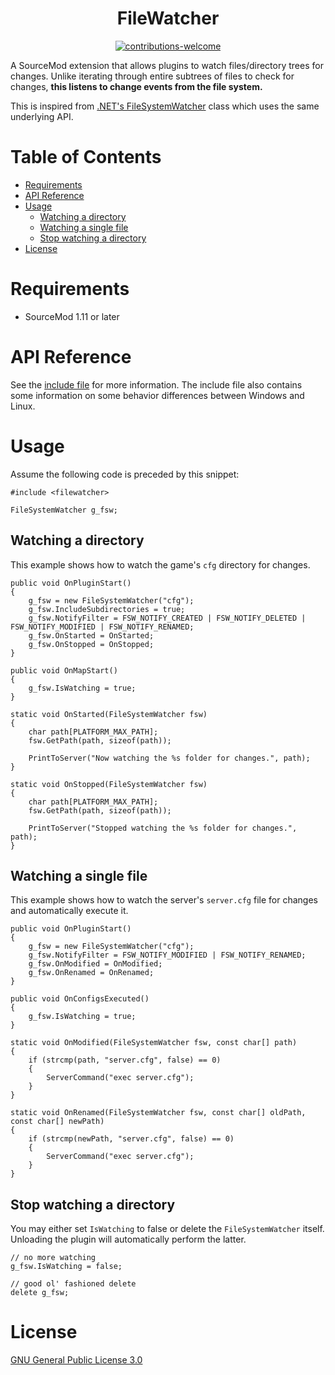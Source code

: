 <div align="center">
<h1>FileWatcher</h1>

[![contributions-welcome](https://user-images.githubusercontent.com/6830124/160218475-2bf2fef4-38cc-42d2-8f04-b509973ad819.svg)](#%EF%B8%8Fcontributions)

</div>

A SourceMod extension that allows plugins to watch files/directory trees for changes. Unlike iterating through entire subtrees of files to check for changes, **this listens to change events from the file system.**

This is inspired from [.NET's FileSystemWatcher](https://docs.microsoft.com/en-us/dotnet/api/system.io.filesystemwatcher?view=net-6.0) class which uses the same underlying API.

<h1>Table of Contents</h1>

- [Requirements](#requirements)
- [API Reference](#api-reference)
- [Usage](#usage)
	- [Watching a directory](#watching-a-directory)
	- [Watching a single file](#watching-a-single-file)
	- [Stop watching a directory](#stop-watching-a-directory)
- [License](#license)

# Requirements

- SourceMod 1.11 or later

# API Reference

See the [include file](./pawn/scripting/include/filewatcher.inc) for more information. The include file also contains some information on some behavior differences between Windows and Linux.

# Usage

Assume the following code is preceded by this snippet:

```sourcepawn
#include <filewatcher>

FileSystemWatcher g_fsw;
```

## Watching a directory

This example shows how to watch the game's `cfg` directory for changes.

```sourcepawn
public void OnPluginStart()
{
	g_fsw = new FileSystemWatcher("cfg");
	g_fsw.IncludeSubdirectories = true;
	g_fsw.NotifyFilter = FSW_NOTIFY_CREATED | FSW_NOTIFY_DELETED | FSW_NOTIFY_MODIFIED | FSW_NOTIFY_RENAMED;
	g_fsw.OnStarted = OnStarted;
	g_fsw.OnStopped = OnStopped;
}

public void OnMapStart()
{
	g_fsw.IsWatching = true;
}

static void OnStarted(FileSystemWatcher fsw)
{
	char path[PLATFORM_MAX_PATH];
	fsw.GetPath(path, sizeof(path));

	PrintToServer("Now watching the %s folder for changes.", path);
}

static void OnStopped(FileSystemWatcher fsw)
{
	char path[PLATFORM_MAX_PATH];
	fsw.GetPath(path, sizeof(path));

	PrintToServer("Stopped watching the %s folder for changes.", path);
}
```

## Watching a single file

This example shows how to watch the server's `server.cfg` file for changes and automatically execute it.

```sourcepawn
public void OnPluginStart()
{
	g_fsw = new FileSystemWatcher("cfg");
	g_fsw.NotifyFilter = FSW_NOTIFY_MODIFIED | FSW_NOTIFY_RENAMED;
	g_fsw.OnModified = OnModified;
	g_fsw.OnRenamed = OnRenamed;
}

public void OnConfigsExecuted()
{
	g_fsw.IsWatching = true;
}

static void OnModified(FileSystemWatcher fsw, const char[] path)
{
	if (strcmp(path, "server.cfg", false) == 0)
	{
		ServerCommand("exec server.cfg");
	}
}

static void OnRenamed(FileSystemWatcher fsw, const char[] oldPath, const char[] newPath)
{
	if (strcmp(newPath, "server.cfg", false) == 0)
	{
		ServerCommand("exec server.cfg");
	}
}

```

## Stop watching a directory

You may either set `IsWatching` to false or delete the `FileSystemWatcher` itself. Unloading the plugin will automatically perform the latter.

```sourcepawn
// no more watching
g_fsw.IsWatching = false;

// good ol' fashioned delete
delete g_fsw;
```

# License

[GNU General Public License 3.0](https://choosealicense.com/licenses/gpl-3.0/)